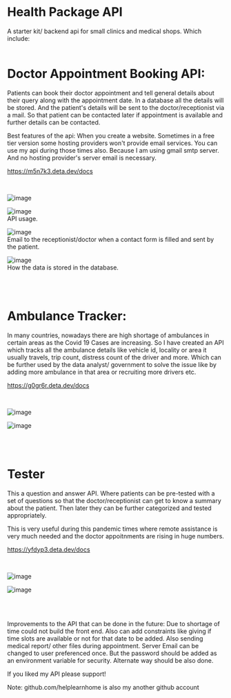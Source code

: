 # Health Package API
A starter kit/ backend api for small clinics and medical shops. 
Which include:
 <br />
 <br />

# Doctor Appointment Booking API:

Patients can book their doctor appointment and tell general details about their query along with the appointment date.
In a database all the details will be stored. And the patient's details will be sent to the doctor/receptionist via a mail.
So that patient can be contacted later if appointment is available and further details can be contacted.

Best features of the api:
When you create a website. Sometimes in a free tier version some hosting providers won't provide email services.
You can use my api during those times also. Because I am using gmail smtp server. And no hosting provider's server email is necessary.

https://m5n7k3.deta.dev/docs

 <br />

![image](https://user-images.githubusercontent.com/73742827/132956786-1347f7a8-40ce-4a06-90b1-7f471927f95b.png)
 <br />

![image](https://user-images.githubusercontent.com/73742827/132956816-a6e06c4e-df03-44a2-bc34-a761811b4360.png)
 <br />
API usage.
 <br />

![image](https://user-images.githubusercontent.com/73742827/132956827-cf835ee4-18e1-446b-8754-3c565437e912.png)
 <br />
Email to the receptionist/doctor when a contact form is filled and sent by the patient.
 <br />

![image](https://user-images.githubusercontent.com/73742827/132956908-b246defa-86a5-45e5-ac0e-e7cf683fe361.png)
 <br />
How the data is stored in the database.
 <br />

 <br />
 <br />

# Ambulance Tracker:
In many countries, nowadays there are high shortage of ambulances in certain areas as the Covid 19 Cases are increasing.
So I have created an API which tracks all the ambulance details like vehicle id, locality or area it usually travels, trip count, distress count of the driver and more.
Which can be further used by the data analyst/ government to solve the issue like by adding more ambulance in that area or recruiting more drivers etc.

https://g0gr6r.deta.dev/docs

 <br />

![image](https://user-images.githubusercontent.com/73742827/132957063-68035266-bcb9-425d-86f9-90ba55a49532.png)
 <br />

![image](https://user-images.githubusercontent.com/73742827/132957102-c00900ae-c3cc-4c54-84e8-3a6c637501cb.png)


 <br />
 <br />

# Tester
This a question and answer API. Where patients can be pre-tested with a set of questions so that the doctor/receptionist can get to know a summary about the patient.
Then later they can be further categorized and tested appropriately.

This is very useful during this pandemic times where remote assistance is very much needed and the doctor appoitnments are rising in huge numbers.

https://yfdyp3.deta.dev/docs

 <br />

![image](https://user-images.githubusercontent.com/73742827/132957323-434a9c6d-4365-464f-94f8-c12a7cd8d15a.png)
 <br />

![image](https://user-images.githubusercontent.com/73742827/132957340-6081ee96-78a2-460f-9863-a3810ebcf69d.png)

 <br />
 <br />

Improvements to the API that can be done in the future:
Due to shortage of time could not build the front end.
Also can add constraints like giving if time slots are available or not for that date to be added.
Also sending medical report/ other files during appointment.
Server Email can be changed to user preferenced once. But the password should be added as an environment variable for security. Alternate way should be also done.

If you liked my API please support!

Note:
github.com/helplearnhome is also my another github account
